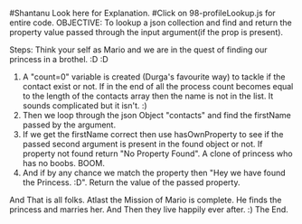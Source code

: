#Shantanu Look here for Explanation.
#Click on 98-profileLookup.js for entire code.
OBJECTIVE:
   To lookup a json collection and find and return the property value passed through the input argument(if the prop is present).
   
Steps:
Think your self as Mario and we are in the quest of finding our princess in a brothel. :D :D

1. A "count=0" variable is created (Durga's favourite way) to tackle if the contact exist or not.
  If in the end of all the process count becomes equal to the length of the contacts array then the name is not in the list.
  It sounds complicated but it isn't. :)
2. Then we loop through the json Object "contacts" and find the firstName passed by the argument.
3. If we get the firstName correct then use hasOwnProperty to see if the passed second argument is present in the found object or not. If property not found return "No Property Found". A clone of princess who has no boobs. BOOM.
4. And if by any chance we match the property then "Hey we have found the Princess. :D". Return the value of the passed property.
 
 And That is all folks.
Atlast the Mission of Mario is complete. He finds the princess and marries her.
And Then they live happily ever after. :) 
The End.
